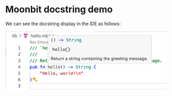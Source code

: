 # Moonbit docstring demo

We can see the docstring display in the IDE as follows:

![add deps](imgs/docs.png)
